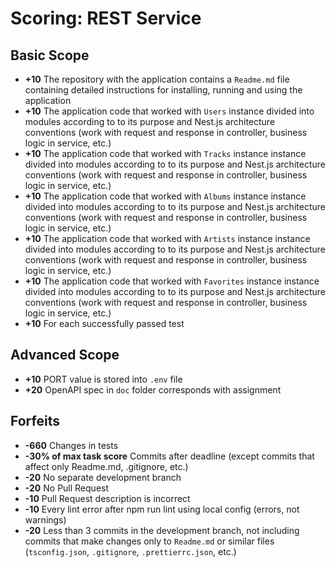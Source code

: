 # Scoring: REST Service

## Basic Scope

- **+10** The repository with the application contains a `Readme.md` file containing detailed instructions for installing, running and using the application
- **+10** The application code that worked with `Users` instance divided into modules according to to its purpose and Nest.js architecture conventions (work with request and response in controller, business logic in service, etc.)
- **+10** The application code that worked with `Tracks` instance instance divided into modules according to to its purpose and Nest.js architecture conventions (work with request and response in controller, business logic in service, etc.)
- **+10** The application code that worked with `Albums` instance instance divided into modules according to to its purpose and Nest.js architecture conventions (work with request and response in controller, business logic in service, etc.)
- **+10** The application code that worked with `Artists` instance instance divided into modules according to to its purpose and Nest.js architecture conventions (work with request and response in controller, business logic in service, etc.)
- **+10** The application code that worked with `Favorites` instance instance divided into modules according to to its purpose and Nest.js architecture conventions (work with request and response in controller, business logic in service, etc.)
- **+10** For each successfully passed test

## Advanced Scope
- **+10** PORT value is stored into `.env` file
- **+20** OpenAPI spec in `doc` folder corresponds with assignment

## Forfeits
- **-660** Changes in tests
- **-30% of max task score** Commits after deadline (except commits that affect only Readme.md, .gitignore, etc.)
- **-20** No separate development branch
- **-20** No Pull Request
- **-10** Pull Request description is incorrect
- **-10** Every lint error after npm run lint using local config (errors, not warnings) 
- **-20** Less than 3 commits in the development branch, not including commits that make changes only to `Readme.md` or similar files (`tsconfig.json`, `.gitignore`, `.prettierrc.json`, etc.)
